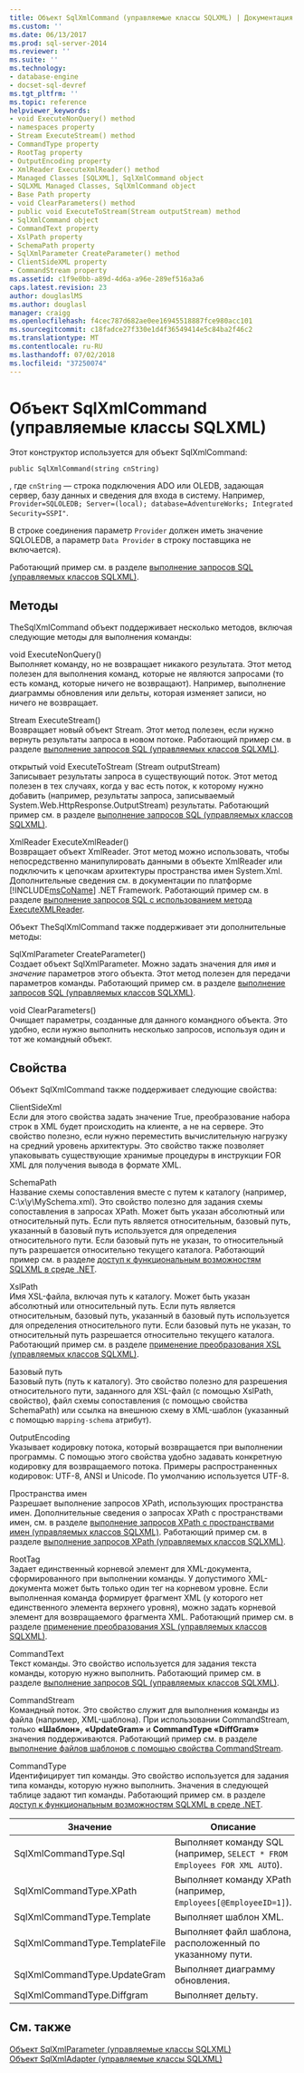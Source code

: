 ```yaml
---
title: Объект SqlXmlCommand (управляемые классы SQLXML) | Документация Майкрософт
ms.custom: ''
ms.date: 06/13/2017
ms.prod: sql-server-2014
ms.reviewer: ''
ms.suite: ''
ms.technology:
- database-engine
- docset-sql-devref
ms.tgt_pltfrm: ''
ms.topic: reference
helpviewer_keywords:
- void ExecuteNonQuery() method
- namespaces property
- Stream ExecuteStream() method
- CommandType property
- RootTag property
- OutputEncoding property
- XmlReader ExecuteXmlReader() method
- Managed Classes [SQLXML], SqlXmlCommand object
- SQLXML Managed Classes, SqlXmlCommand object
- Base Path property
- void ClearParameters() method
- public void ExecuteToStream(Stream outputStream) method
- SqlXmlCommand object
- CommandText property
- XslPath property
- SchemaPath property
- SqlXmlParameter CreateParameter() method
- ClientSideXML property
- CommandStream property
ms.assetid: c1f9e0bb-a89d-4d6a-a96e-289ef516a3a6
caps.latest.revision: 23
author: douglaslMS
ms.author: douglasl
manager: craigg
ms.openlocfilehash: f4cec787d682ae0ee16945518887fce980acc101
ms.sourcegitcommit: c18fadce27f330e1d4f36549414e5c84ba2f46c2
ms.translationtype: MT
ms.contentlocale: ru-RU
ms.lasthandoff: 07/02/2018
ms.locfileid: "37250074"
---
```

# <a name="sqlxmlcommand-object-sqlxml-managed-classes"></a>Объект SqlXmlCommand (управляемые классы SQLXML)
  Этот конструктор используется для объект SqlXmlCommand:  
  
```  
public SqlXmlCommand(string cnString)  
```  
  
 , где `cnString` — строка подключения ADO или OLEDB, задающая сервер, базу данных и сведения для входа в систему. Например, `Provider=SQLOLEDB; Server=(local); database=AdventureWorks; Integrated Security=SSPI"`.  
  
 В строке соединения параметр `Provider` должен иметь значение SQLOLEDB, а параметр `Data Provider` в строку поставщика не включается).  
  
 Работающий пример см. в разделе [выполнение запросов SQL &#40;управляемых классов SQLXML&#41;](sqlxml-4-0-net-framework-support-managed-classes.md).  
  
## <a name="methods"></a>Методы  
 TheSqlXmlCommand объект поддерживает несколько методов, включая следующие методы для выполнения команды:  
  
 void ExecuteNonQuery()  
 Выполняет команду, но не возвращает никакого результата. Этот метод полезен для выполнения команд, которые не являются запросами (то есть команд, которые ничего не возвращают). Например, выполнение диаграммы обновления или дельты, которая изменяет записи, но ничего не возвращает.  
  
 Stream ExecuteStream()  
 Возвращает новый объект Stream. Этот метод полезен, если нужно вернуть результаты запроса в новом потоке. Работающий пример см. в разделе [выполнение запросов SQL &#40;управляемых классов SQLXML&#41;](sqlxml-4-0-net-framework-support-managed-classes.md).  
  
 открытый void ExecuteToStream (Stream outputStream)  
 Записывает результаты запроса в существующий поток. Этот метод полезен в тех случаях, когда у вас есть поток, к которому нужно добавить (например, результаты запроса, записываемый System.Web.HttpResponse.OutputStream) результаты. Работающий пример см. в разделе [выполнение запросов SQL &#40;управляемых классов SQLXML&#41;](sqlxml-4-0-net-framework-support-managed-classes.md).  
  
 XmlReader ExecuteXmlReader()  
 Возвращает объект XmlReader. Этот метод можно использовать, чтобы непосредственно манипулировать данными в объекте XmlReader или подключить к цепочкам архитектуры пространства имен System.Xml. Дополнительные сведения см. в документации по платформе [!INCLUDE[msCoName](../../../includes/msconame-md.md)] .NET Framework. Работающий пример см. в разделе [выполнение запросов SQL с использованием метода ExecuteXMLReader](executing-sql-queries-by-using-the-executexmlreader-method.md).  
  
 Объект TheSqlXmlCommand также поддерживает эти дополнительные методы:  
  
 SqlXmlParameter CreateParameter()  
 Создает объект SqlXmlParameter. Можно задать значения для *имя* и *значение* параметров этого объекта. Этот метод полезен для передачи параметров команды. Работающий пример см. в разделе [выполнение запросов SQL &#40;управляемых классов SQLXML&#41;](sqlxml-4-0-net-framework-support-managed-classes.md).  
  
 void ClearParameters()  
 Очищает параметры, созданные для данного командного объекта. Это удобно, если нужно выполнить несколько запросов, используя один и тот же командный объект.  
  
## <a name="properties"></a>Свойства  
 Объект SqlXmlCommand также поддерживает следующие свойства:  
  
 ClientSideXml  
 Если для этого свойства задать значение True, преобразование набора строк в XML будет происходить на клиенте, а не на сервере. Это свойство полезно, если нужно переместить вычислительную нагрузку на средний уровень архитектуры. Это свойство также позволяет упаковывать существующие хранимые процедуры в инструкции FOR XML для получения вывода в формате XML.  
  
 SchemaPath  
 Название схемы сопоставления вместе с путем к каталогу (например, C:\x\y\MySchema.xml). Это свойство полезно для задания схемы сопоставления в запросах XPath. Может быть указан абсолютный или относительный путь. Если путь является относительным, базовый путь, указанный в базовый путь используется для определения относительного пути. Если базовый путь не указан, то относительный путь разрешается относительно текущего каталога. Работающий пример см. в разделе [доступ к функциональным возможностям SQLXML в среде .NET](accessing-sqlxml-functionality-in-the-net-environment.md).  
  
 XslPath  
 Имя XSL-файла, включая путь к каталогу. Может быть указан абсолютный или относительный путь. Если путь является относительным, базовый путь, указанный в базовый путь используется для определения относительного пути. Если базовый путь не указан, то относительный путь разрешается относительно текущего каталога. Работающий пример см. в разделе [применение преобразования XSL &#40;управляемых классов SQLXML&#41;](applying-an-xsl-transformation-sqlxml-managed-classes.md).  
  
 Базовый путь  
 Базовый путь (путь к каталогу). Это свойство полезно для разрешения относительного пути, заданного для XSL-файл (с помощью XslPath, свойство), файл схемы сопоставления (с помощью свойства SchemaPath) или ссылка на внешнюю схему в XML-шаблон (указанный с помощью `mapping-schema` атрибут).  
  
 OutputEncoding  
 Указывает кодировку потока, который возвращается при выполнении программы. С помощью этого свойства удобно задавать конкретную кодировку для возвращаемого потока. Примеры распространенных кодировок: UTF-8, ANSI и Unicode. По умолчанию используется UTF-8.  
  
 Пространства имен  
 Разрешает выполнение запросов XPath, использующих пространства имен. Дополнительные сведения о запросах XPath с пространствами имен, см. в разделе [выполнение запросов XPath с пространствами имен &#40;управляемых классов SQLXML&#41;](executing-xpath-queries-with-namespaces-sqlxml-managed-classes.md). Работающий пример см. в разделе [выполнение запросов XPath &#40;управляемых классов SQLXML&#41;](executing-xpath-queries-sqlxml-managed-classes.md).  
  
 RootTag  
 Задает единственный корневой элемент для XML-документа, сформированного при выполнении команды. У допустимого XML-документа может быть только один тег на корневом уровне. Если выполненная команда формирует фрагмент XML (у которого нет единственного элемента верхнего уровня), можно задать корневой элемент для возвращаемого фрагмента XML. Работающий пример см. в разделе [применение преобразования XSL &#40;управляемых классов SQLXML&#41;](applying-an-xsl-transformation-sqlxml-managed-classes.md).  
  
 CommandText  
 Текст команды. Это свойство используется для задания текста команды, которую нужно выполнить. Работающий пример см. в разделе [выполнение запросов SQL &#40;управляемых классов SQLXML&#41;](sqlxml-4-0-net-framework-support-managed-classes.md).  
  
 CommandStream  
 Командный поток. Это свойство служит для выполнения команды из файла (например, XML-шаблона). При использовании CommandStream, только **«Шаблон»**, **«UpdateGram»** и **CommandType «DiffGram»** значения поддерживаются. Работающий пример см. в разделе [выполнение файлов шаблонов с помощью свойства CommandStream](executing-template-files-by-using-the-commandstream-property.md).  
  
 CommandType  
 Идентифицирует тип команды. Это свойство используется для задания типа команды, которую нужно выполнить. Значения в следующей таблице задают тип команды. Работающий пример см. в разделе [доступ к функциональным возможностям SQLXML в среде .NET](accessing-sqlxml-functionality-in-the-net-environment.md).  
  
|Значение|Описание|  
|-----------|-----------------|  
|SqlXmlCommandType.Sql|Выполняет команду SQL (например, `SELECT * FROM Employees FOR XML AUTO`).|  
|SqlXmlCommandType.XPath|Выполняет команду XPath (например, `Employees[@EmployeeID=1]`).|  
|SqlXmlCommandType.Template|Выполняет шаблон XML.|  
|SqlXmlCommandType.TemplateFile|Выполняет файл шаблона, расположенный по указанному пути.|  
|SqlXmlCommandType.UpdateGram|Выполняет диаграмму обновления.|  
|SqlXmlCommandType.Diffgram|Выполняет дельту.|  
  
## <a name="see-also"></a>См. также  
 [Объект SqlXmlParameter &#40;управляемые классы SQLXML&#41;](sqlxml-managed-classes-sqlxmlparameter-object.md)   
 [Объект SqlXmlAdapter &#40;управляемые классы SQLXML&#41;](sqlxml-managed-classes-sqlxmladapter-object.md)  
  
  
